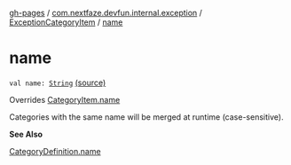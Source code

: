 [gh-pages](../../index.md) / [com.nextfaze.devfun.internal.exception](../index.md) / [ExceptionCategoryItem](index.md) / [name](./name.md)

# name

`val name: `[`String`](https://kotlinlang.org/api/latest/jvm/stdlib/kotlin/-string/index.html) [(source)](https://github.com/NextFaze/dev-fun/tree/master/devfun-internal/src/main/java/com/nextfaze/devfun/internal/exception/ExceptionTypes.kt#L29)

Overrides [CategoryItem.name](../../com.nextfaze.devfun.core/-category-item/name.md)

Categories with the same name will be merged at runtime (case-sensitive).

**See Also**

[CategoryDefinition.name](../../com.nextfaze.devfun.core/-category-definition/name.md)


